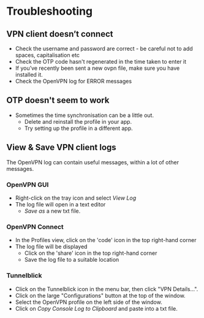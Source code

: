 # Troubleshooting

## VPN client doesn’t connect
- Check the username and password are correct - be careful not to add spaces, capitalisation etc
- Check the OTP code hasn't regenerated in the time taken to enter it
- If you’ve recently been sent a new ovpn file, make sure you have installed it.
- Check the OpenVPN log for ERROR messages
## OTP doesn't seem to work
- Sometimes the time synchronisation can be a little out.
	- Delete and reinstall the profile in your app.  
	- Try setting up the profile in a different app.
## View & Save VPN client logs
The OpenVPN log can contain useful messages, within a lot of other messages.
### OpenVPN GUI
- Right-click on the tray icon and select *View Log*
- The log file will open in a text editor
	- *Save as* a new txt file.
### OpenVPN Connect
- In the Profiles view, click on the 'code' icon in the top right-hand corner
- The log file will be displayed
	- Click on the 'share' icon in the top right-hand corner
	- Save the log file to a suitable location
### Tunnelblick
- Click on the Tunnelblick icon in the menu bar, then click "VPN Details…".
- Click on the large "Configurations" button at the top of the window.
- Select the OpenVPN profile on the left side of the window.
- Click on *Copy Console Log to Clipboard* and paste into a txt file.

